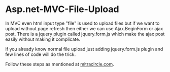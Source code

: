 # Asp.net-MVC-File-Upload

In MVC even html input type "file" is used to upload files but if we want to upload without page refresh then either we can use Ajax.BeginForm or ajax post. There is a jquery plugin called jquery.form.js which make the ajax post easily without making it complicate.

If you already know normal file upload just adding jquery.form.js plugin and few lines of code will do the trick. 

Follow these steps as mentioned at <a href='http://mitracircle.com/post/5/file-upload-without-page-refresh-in-mvc' target="_new">mitracircle.com</a>.
